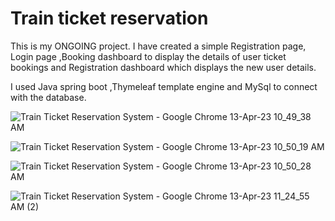 # Train ticket reservation

This is my ONGOING project. I have created a simple Registration page, Login page ,Booking dashboard to display the details of user ticket bookings
and Registration dashboard which displays the new user details.

I used Java spring boot ,Thymeleaf template engine and MySql to connect with the database.


![Train Ticket Reservation System - Google Chrome 13-Apr-23 10_49_38 AM](https://user-images.githubusercontent.com/89632000/231667257-e3e5ec67-cb2f-45e7-a6f8-102fd25879db.png)

![Train Ticket Reservation System - Google Chrome 13-Apr-23 10_50_19 AM](https://user-images.githubusercontent.com/89632000/231667254-5fa600ac-9d03-447e-8a63-5d9b2704025a.png)

![Train Ticket Reservation System - Google Chrome 13-Apr-23 10_50_28 AM](https://user-images.githubusercontent.com/89632000/231667251-dfb0fc5d-3cc6-4bd7-b444-4499e5bbbbf2.png)

![Train Ticket Reservation System - Google Chrome 13-Apr-23 11_24_55 AM (2)](https://user-images.githubusercontent.com/89632000/231667242-811c2247-3cbd-4054-a0e9-9990043bdcc0.png)

